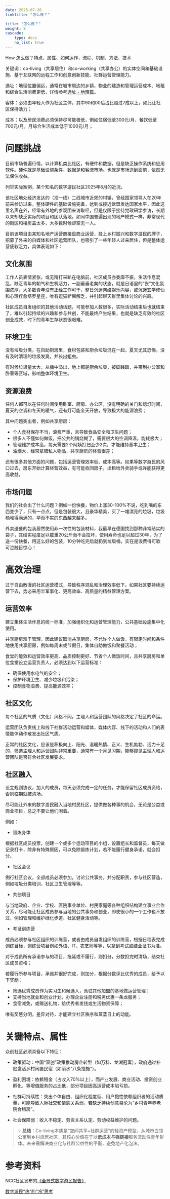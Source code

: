 ```yaml
---
date: 2025-07-26
linktitle: "怎么做？"

title: "怎么做？"
weight: 8
cascade:
    type: docs
    no_list: true
---
```


How 怎么做？特点、属性、如何运作，流程、机制、方法、技术  

关键词：co-living（共享居住）和co-working（共享办公）的实体空间和基础设施、基于互联网的远程工作和创意创新技能、社群运营管理能力。


选址：地理位置偏远，通常在城市周边的乡镇，物业的建造和管理运营成本、地租和综合生活消费更低，详情参考[选址 - 地理篇](where.md)。

客体：必须由年轻人作为社区主体，其中90和00后占比超过7成以上，如此让社区保持活力；

成本：以及居民消费必须保持尽可能极低，例如住宿低至300元/月，餐饮低至700元/月，月综合生活成本低于1000元/月；


# 问题挑战

目前市场普遍行情，以计算机类比社区，有硬件和数据，但是缺乏操作系统和应用软件。硬件就是基础设施条件、数据是和客流市场。也就是市场送到面前，依然无法保住收益。

列举实际案例，某个知名的数字游民社区2025年8月的近况。

该社区地处经济发达的（准一线）二线城市近郊的村镇，曾经国家领导人在20年前来参访过来，整体硬件的基础设施完备，达到或接近欧盟发达国家水平，因此这里名声在外，经常有外地的参观团来访取经，但是仅限于接待党政研学参访，长期以来却缺乏实际的项目和团队落地，如同中国普遍出现的地产模式一样，非常现代的街区和楼房盖太多，大多数时候却空无一人。

目前该项目由某知名地产运营商接盘商业运营，挂上乡村振兴和数字游民的牌子，招募了外来的自媒体和社区运营团队，也吸引了一些年轻人过来居住，但是整体运营疲软乏力，具体表现如下：

## 文化氛围

工作人员表情紧张，或无精打采趴在电脑前，社区成员亦委靡不振，生活作息混乱，缺乏青年的朝气和生机活力，一副垂垂老矣的状态，就是日语里的“丧”文化氛围浓厚，大多数青年没有正经工作可干，整日沉迷网络娱乐内容，或沉迷玄学修仙和心理疗愈塔罗星座，唯有逗猫铲屎解乏，并引起聊天群里集体讨论的兴趣。

社区成员自发组织的其他活动话题，可能参加人数很多，实际活动结束后也就结束了，难以引起持续的兴趣和参与共创，不能最终产生结果，也就是缺乏有效的社区创业成效，时下的青年生存状态很艰难。


## 环境卫生
没有垃圾分类，在自助厨房里，食材包装和厨余垃圾混在一起，夏天尤其恐怖，没有及时清理的垃圾发臭，并长出蛆虫。

有时候垃圾量太大，从桶中溢出，地上都是厨余垃圾，被脚践踏，并带到办公室和卧室等区域，影响整体环境卫生。

## 资源浪费

任何人都可以在任何时间使用卧室、厨房、办公区，没有明确的关门和熄灯时间，夏天的空调和冬天的暖气，还有灯可能全天开放，导致极大的能源浪费；

其中问题突出者，例如共享厨房：
- 个人食材保存不当，浪费严重，且导致食品安全和卫生问题；
- 很多人不懂如何做饭，把公共的锅烧糊了，需要很大的空调降温，能耗极大；
- 管理维护成本高，每天需要2个阿姨打扫至少2次，才能维持基本卫生；
- 油烟大，经常拿错私人物品，共享厨房的体验很差；

还有很多其他方面的问题，包括运营管理效率低、成本高等。如果等数字游民的风口过去，房东开始计算经营效益，有可能收回房子，出租给外卖骑手或许能获得更高收益。



## 市场问题

我们的社会出了什么问题？例如一份快餐，物价上涨30-100%不说，吃到嘴的东西变少了，只有一点点，但是包装很大，且豪华精美，买了一堆漂亮的垃圾，垃圾桶堆得满满的，华而不实的东西越来越多。

外卖送餐的包装居然使用非一次性的包装材料，我最早在德国找到那种非常结实的袋子，其结实程度足以载重20公斤而不会拉坏，使用寿命也足以超过30年，为了送一份快餐，用这么好的包装，10分钟吃完后就扔到垃圾桶，实在是浪费得可歌可泣触目惊心！


# 高效治理

过于自由散漫的社区运营模式，导致秩序混乱和治理效率低下。如果社区要持续运营下去，势必采用半军事化、更高效率、高质量的精益管理方案。

## 运营效率

建立集体生活作息的统一标准，加强组织化和运营管理能力，公共基础设施集中化使用。

共享厨房难于管理，因此建议取消共享厨房，不允许个人做饭，有限定时间和条件地使用共享厨房，例如每周末或节假日，集体自助做饭和聚餐活动；  

食堂的能效和运营效率更高、品质控制更好、节省个人做饭时间，且共享厨房和单位食堂设立运营负责人，必须达到以下运营标准：
- 确保使用水电气的安全；
- 保护环境卫生、减少垃圾和污染；
- 控制食物浪费、提高能源效率；


## 社区文化
每个社区的气质（文化）风格不同，主理人和运营团队的风格决定了社区的命运。

运营团队负责线上和线下社群活动运营和媒体，媒体内容、线下的活动和人们的表情肢体动作散发出社区气质。

正常的社区文化，应该是积极向上、阳光、温暖热情、正义、生机勃勃、活力十足的，筛选主理人和运营团队非常重要，通常有一个月见习期，能够窥见主理人和运营团队是否符合社区发展要求。



## 社区融入
设立规则协议，加入的成员，每天必须完成一定的任务，才能保留社区成员资格，否则临期就被清场。

尽可能让外来的数字游民融入当地村民社区，提供做各种事的机会，无论是公益或商业项目，总之不要让他们闲着。

例如：

- 锻炼身体

根据社区成员投票，创建一个或多个运动项目的小组，设置组长和监督员，每天做记录打卡，除非有特殊原因，可以免除锻炼计划，若不能履行健身承诺，就会扣分。

- 社区会议

例行社区会议，全部成员必须参加，讨论公共事务，并分配职责，参与社区营造，例如垃圾分类培训、社区卫生管理等等。

- 共创项目

与当地政府、企业、学校、医院事业单位、村民家庭等各种组织结构建立事业合作关系，尽可能让社区成员参与当地的公共事务和创业，即使很小的一个工作也不放过，例如管理和维护绿化步道、社区健身活动等。

- 考证训练营

成员必须参与社区组织的训练营，或者由成员自发组织的训练营，根据日程表完成训练目标，训练营项目例如外语、IT、农艺师等等，以拿到考试或结业证书为准。

对于成员所有承诺参与的项目，拖延或不履行，则扣分，分数扣完时清场，结束社区成员资格；

若履行所参与项目，承诺并很好完成，则加分，根据分数评比优秀的成员，给予以下奖励：
- 筛选优秀成员作为实习生和候选人，派驻其他加盟的基地做运营管理；
- 支持当地就业和创业计划，办理企业注册和税务优惠一条龙服务；
- 食宿减免，或赠送礼物，给优秀者发钱或生活物资保障；
  
唯有奖惩分明，差异对待，才能建立社区秩序和蒸蒸日上的动能。



# 关键特点、属性

众创社区必须具备以下特征：

- 政策驱动：中国“双创”政策推动房企转型（如万科、龙湖冠寓），政府通过补贴盘活乡村闲置民宿（如丽水“八条措施”）。 

- 盈利困境：依赖租金（占收入70%以上），而产业发展、商业活动、投资创业孵化、等增值服务的占比低，部分项目因高运营成本陷亏损。  

- 社群可持续性：突出个体自由、组织化程度低、用户黏性依赖组织者的活动质量，可能导致人际社交和情感关系弱，若缺乏持续创意易沦为“乡村青年养老院合租房”。  

- 社会保障弱：收入不稳定、劳资关系认定、劳动权益维护的问题。

> 💡 **总结**：Co-living本质是“空间共享+社群运营”的轻资产模型，从城市白领公寓到乡村旅居社区，其核心价值在于以**低成本与强链接**服务流动性青年群体。未来需解决商业化与社群公益性的平衡，避免地产化泡沫。


# 参考资料

NCC社区发布的[《全景式数字游民报告》](https://mp.weixin.qq.com/s/9NshZYNGOwpeqdwuH_3QXA)

[数字游民“热”的“冷”思考](http://paper.people.com.cn/rmlt/html/2024-04/01/content_26070736.htm)
